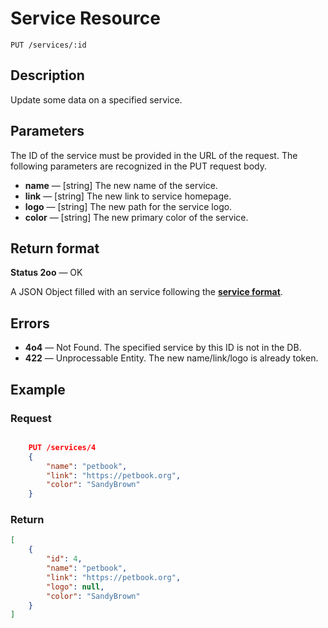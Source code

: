 # Service Resource

    PUT /services/:id

## Description

Update some data on a specified service.

## Parameters

The ID of the service must be provided in the URL of the request.
The following parameters are recognized in the PUT request body.

- **name** — [string] The new name of the service.
- **link** — [string] The new link to service homepage.
- **logo** — [string] The new path for the service logo.
- **color** — [string] The new primary color of the service.

## Return format

**Status 2oo** — OK

A JSON Object filled with an service following the **[service format][]**.

## Errors

- **4o4** — Not Found. The specified service by this ID is not in the DB.
- **422** — Unprocessable Entity. The new name/link/logo is already token.

## Example

### **Request**

``` json

    PUT /services/4
    {
        "name": "petbook",
        "link": "https://petbook.org",
        "color": "SandyBrown"
    }

```

### **Return**

``` json
[
    {
        "id": 4,
        "name": "petbook",
        "link": "https://petbook.org",
        "logo": null,
        "color": "SandyBrown"
    }
]
```

[service format]: ../../formats.md#short-format-service
